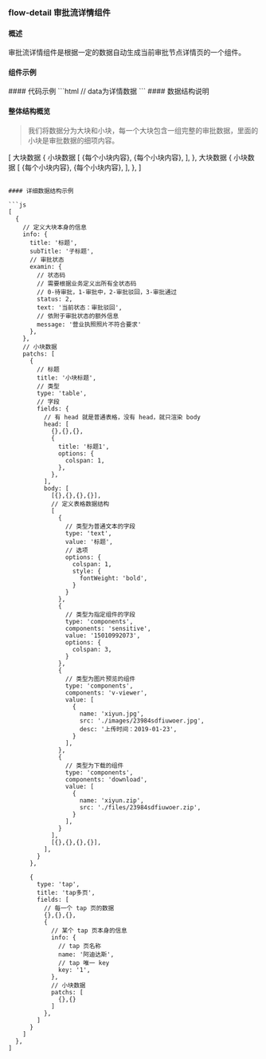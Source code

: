 ### flow-detail 审批流详情组件

#### 概述

审批流详情组件是根据一定的数据自动生成当前审批节点详情页的一个组件。

#### 组件示例

<antd-xy-flow-detail :data="data" />
<script>
export default {
  data() {
    return {
      data: [
        // 大块内容
        {
            // 定义大块信息
            info: {
            title: '邯郸二中 ',
            subTitle: '项目编号：201906186844',
            // 审批状态
            examin: {
                text: '当前状态：待审批',
                status: 0,
                message: '营业执照照片不符合要求',
            },
            },
            // 小块内容
            patchs: [
            {
                // 标题
                title: '项目基本信息',
                // 内容
                type: 'table', // 定义小块类型
                fields: {
                body: [
                    // 定义表格数据结构
                    [
                    {
                        type: 'text',
                        value: '业务线<br/>业务线',
                        // 选项
                        options: {
                        colspan: 1,
                        style: {
                            fontWeight: 'bold',
                        },
                        },
                    },
                    {
                        // 字段
                        type: 'text',
                        value: '中学事业部',
                        options: {
                        colspan: 3,
                        },
                    },
                    ],
                    [
                    {
                        type: 'text',
                        value: '餐饮中心名称',
                        // 选项
                        options: {
                        colspan: 1,
                        style: {
                            fontWeight: 'bold',
                        },
                        },
                    },
                    {
                        // 字段
                        type: 'text',
                        value: '232323hj-223	',
                        options: {
                        colspan: 1,
                        },
                    },
                    {
                        type: 'text',
                        value: '联系人手机号',
                        // 选项
                        options: {
                        colspan: 1,
                        style: {
                            fontWeight: 'bold',
                        },
                        },
                    },
                    {
                        // 字段
                        type: 'components',
                        components: 'sensitive',
                        value: '18219872083',
                        options: {
                        colspan: 1,
                        },
                    },
                    ],
                     [
                    {
                        type: 'text',
                        value: '餐饮中心名称',
                        // 选项
                        options: {
                        colspan: 1,
                        style: {
                            fontWeight: 'bold',
                        },
                        },
                    },
                    {
                        // 字段
                        type: 'text',
                        value: '232323hj	',
                        options: {
                        colspan: 1,
                        },
                    },
                    {
                        type: 'text',
                        value: '联系人手机号',
                        // 选项
                        options: {
                        colspan: 1,
                        style: {
                            fontWeight: 'bold',
                        },
                        },
                    },
                    {
                        // 字段
                        type: 'components',
                        components: 'sensitive',
                        value: '18337623288',
                        options: {
                        colspan: 1,
                        },
                    },
                    ],
                ],
                },
            },
            {
                // 标题
                title: '',
                // 内容
                type: 'table', // 定义小块类型
                fields: {
                // 有 head 就是普通表格，没有 head，就只渲染 body
                head: [
                    {
                      title: '设备及配件',
                      options: {
                          colspan: 1,
                      },
                    },
                    {
                      title: '变更前',
                      options: {
                          colspan: 1,
                      },
                    },
                    {
                      title: '变更后',
                      options: {
                          colspan: 1,
                      },
                    },
                      {
                      title: '本次变更内容',
                      options: {
                          colspan: 1,
                      },
                    },
                    {
                      title: '设备及配件',
                      options: {
                          colspan: 1,
                      },
                    },
                    {
                      title: '变更前',
                      options: {
                          colspan: 1,
                      },
                    },
                    {
                      title: '变更后',
                      options: {
                          colspan: 1,
                      },
                    },
                      {
                      title: '本次变更内容',
                      options: {
                          colspan: 1,
                      },
                    },
                ],
                body: [
                    // 定义表格数据结构
                    [
                    {
                        type: 'text',
                        value: '设备1',
                        // 选项
                        options: {
                        colspan: 1,
                        },
                    },
                    {
                        // 字段
                        type: 'text',
                        value: 'D : 3',
                        options: {
                        colspan: 1,
                        },
                    },
                    {
                        // 字段
                        type: 'text',
                        value: 'D : 5',
                        options: {
                        colspan: 1,
                        },
                    },
                    {
                        // 字段
                        type: 'text',
                        value: 'D : +2',
                        options: {
                        colspan: 1,
                        },
                    },
                    {
                        type: 'text',
                        value: '设备1',
                        // 选项
                        options: {
                        colspan: 1,
                        },
                    },
                    {
                        // 字段
                        type: 'text',
                        value: 'D : 3',
                        options: {
                        colspan: 1,
                        },
                    },
                    {
                        // 字段
                        type: 'text',
                        value: 'D : 5',
                        options: {
                        colspan: 1,
                        },
                    },
                    {
                        // 字段
                        type: 'text',
                        value: 'D : +2',
                        options: {
                        colspan: 1,
                        },
                    },
                    ],
                    [
                    {
                        type: 'text',
                        value: '设备2',
                        // 选项
                        options: {
                        colspan: 1,
                        },
                    },
                    {
                        // 字段
                        type: 'text',
                        value: 'D : 3',
                        options: {
                        colspan: 1,
                        },
                    },
                    {
                        // 字段
                        type: 'text',
                        value: 'D : 5',
                        options: {
                        colspan: 1,
                        },
                    },
                    {
                        // 字段
                        type: 'text',
                        value: 'D : +2',
                        options: {
                        colspan: 1,
                        },
                    },
                    {
                        type: 'text',
                        value: '设备1',
                        // 选项
                        options: {
                        colspan: 1,
                        },
                    },
                    {
                        // 字段
                        type: 'text',
                        value: 'D : 3',
                        options: {
                        colspan: 1,
                        },
                    },
                    {
                        // 字段
                        type: 'text',
                        value: 'D : 5',
                        options: {
                        colspan: 1,
                        },
                    },
                    {
                        // 字段
                        type: 'text',
                        value: 'D : +2',
                        options: {
                        colspan: 1,
                        },
                    },
                    ],
                ],
                },
            },
            {
                title: 'tap多页',
                type: 'multiTaps',
                fields: [
                {
                    info: {
                    name: 'tab1',
                    key: 'first',
                    },
                    patchs: [
                    {
                        title: 'tab11',
                        type: 'table',
                        fields: {
                        body: [],
                        },
                    },
                    ],
                },
                {
                    info: {
                    name: 'tab2',
                    key: 'second',
                    },
                    patchs: [
                    {
                        title: 'tib22',
                        type: 'table',
                        fields: {
                        body: [],
                        },
                    },
                    ],
                },
                ],
            },
            ],
        },
        {
            // 定义大块信息
            info: {
            title: '邯郸三中 ',
            subTitle: '项目编号：201906186844',
            },
            // 小块内容
            patchs: [
            {
                // 标题
                title: '项目基本信息',
                // 内容
                type: 'table', // 定义小块类型
                fields: {
                body: [
                    [
                    {
                        type: 'text',
                        value: '资质证书照片',
                        // 选项
                        options: {
                        colspan: 1,
                        style: {
                            fontWeight: 'bold',
                        },
                        },
                    },
                    {
                        type: 'components',
                        components: 'v-viewer',
                        value: [
                        {
                            name: 'xiyun.jpg',
                            src: 'http://media.springernature.com/original/springer-static/image/art:10.1186/s12889-016-3402-5/MediaObjects/12889_2016_3402_Fig3_HTML.gif',
                            desc: '2019-01-23',
                        },
                        {
                            name: 'xiyun.jpg',
                            src: 'http://www.baidu.com/img/baidu_resultlogo@2.png',
                            desc: '2019-01-23',
                        },
                        {
                            name: 'xiyun.jpg',
                            src: 'http://www.baidu.com/img/baidu_resultlogo@2.png',
                            desc: '2019-01-23',
                        },
                        ],
                    },
                    {
                        type: 'text',
                        value: '附件',
                        // 选项
                        options: {
                        colspan: 1,
                        style: {
                            fontWeight: 'bold',
                        },
                        },
                    },
                    {
                        // 类型为下载的组件
                        type: 'components',
                        components: 'download',
                        value: [
                        {
                            name: 'xiyun1.jpg',
                            src: 'http://www.baidu.com/img/baidu_resultlogo@2.png',
                            desc: '2019-01-23',
                        },
                        ],
                    },
                    ],
                ],
                },
            },
            ],
        },
      ],
    }
  },
}
</script>
#### 代码示例
```html
<xy-flow-detail :data="data" /> // data为详情数据
```
#### 数据结构说明

#### 整体结构概览

> 我们将数据分为大块和小块，每一个大块包含一组完整的审批数据，里面的小块是审批数据的细项内容。

[
  大块数据 {
    小块数据 [
      {每个小块内容},
      {每个小块内容},
    ],
  },
  大块数据 {
    小块数据 [
      {每个小块内容},
      {每个小块内容},
    ],
  },
]
```

#### 详细数据结构示例

```js
[
  {
    // 定义大块本身的信息
    info: {
      title: '标题',
      subTitle: '子标题',
      // 审批状态
      examin: {
        // 状态码
        // 需要根据业务定义出所有全状态码
        // 0-待审批，1-审批中，2-审批驳回，3-审批通过
        status: 2,
        text: '当前状态：审批驳回',
        // 依附于审批状态的额外信息
        message: '营业执照照片不符合要求'
      },
    },
    // 小块数据
    patchs: [
      {
        // 标题
        title: '小块标题',
        // 类型
        type: 'table',
        // 字段
        fields: {
          // 有 head 就是普通表格，没有 head，就只渲染 body
          head: [
            {},{},{},
            {
              title: '标题1',
              options: {
                colspan: 1,
              },
            },
          ],
          body: [
            [{},{},{},{}],
            // 定义表格数据结构
            [
              {
                // 类型为普通文本的字段
                type: 'text',
                value: '标题',
                // 选项
                options: {
                  colspan: 1,
                  style: {
                    fontWeight: 'bold',
                  }
                }
              },
              {
                // 类型为指定组件的字段
                type: 'components',
                components: 'sensitive',
                value: '15010992073',
                options: {
                  colspan: 3,
                }
              },
              {
                // 类型为图片预览的组件
                type: 'components',
                components: 'v-viewer',
                value: [
                  {
                    name: 'xiyun.jpg',
                    src: './images/23984sdfiuwoer.jpg',
                    desc: '上传时间：2019-01-23',
                  }
                ],
              },
              {
                // 类型为下载的组件
                type: 'components',
                components: 'download',
                value: [
                  {
                    name: 'xiyun.zip',
                    src: './files/23984sdfiuwoer.zip',
                  }
                ],
              }
            ],
            [{},{},{},{}],
          ],
        }
      },

      {
        type: 'tap',
        title: 'tap多页',
        fields: [
          // 每一个 tap 页的数据
          {},{},{},
          {
            // 某个 tap 页本身的信息
            info: {
              // tap 页名称
              name: '阿迪达斯',
              // tap 唯一 key
              key: '1',
            },
            // 小块数据
            patchs: [
              {},{}
            ]
          },
        ]
      }
    ]
  },
]
```

